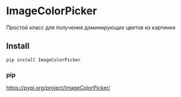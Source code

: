 # ImageColorPicker
Простой класс для получения доминирующих цветов из картинки

## Install
```
pip install ImageColorPicker
```

### pip
https://pypi.org/project/ImageColorPicker/
